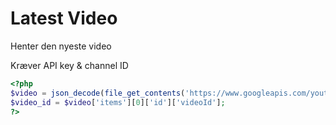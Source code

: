 # Latest Video
Henter den nyeste video

Kræver API key & channel ID
```php
<?php
$video = json_decode(file_get_contents('https://www.googleapis.com/youtube/v3/search?key=API-KEY&part=id&channelId=CHANNEL-ID&order=date&maxResults=1&type=video'), true);
$video_id = $video['items'][0]['id']['videoId'];
?>
```

